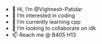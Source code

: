 - 👋 Hi, I’m @Vighnesh-Patidar
- 👀 I’m interested in coding
- 🌱 I’m currently learning cpp
- 💞️ I’m looking to collaborate on idk
- 📫 Reach me @ B405 H13

<!---
Vighnesh-Patidar/Vighnesh-Patidar is a ✨ special ✨ repository because its `README.md` (this file) appears on your GitHub profile.
You can click the Preview link to take a look at your changes.
--->
